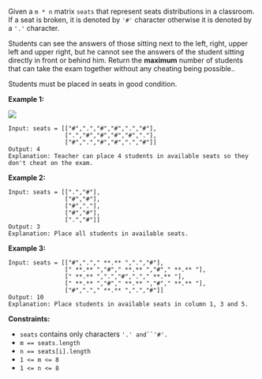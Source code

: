 Given a `m * n` matrix `seats`  that represent seats distributions in a
classroom. If a seat is broken, it is denoted by `'#'` character otherwise it
is denoted by a `'.'` character.

Students can see the answers of those sitting next to the left, right, upper
left and upper right, but he cannot see the answers of the student sitting
directly in front or behind him. Return the **maximum** number of students
that can take the exam together without any cheating being possible..

Students must be placed in seats in good condition.



**Example 1:**

![](https://assets.leetcode.com/uploads/2020/01/29/image.png)

    
    
    Input: seats = [["#",".","#","#",".","#"],
                    [".","#","#","#","#","."],
                    ["#",".","#","#",".","#"]]
    Output: 4
    Explanation: Teacher can place 4 students in available seats so they don't cheat on the exam. 
    

**Example 2:**

    
    
    Input: seats = [[".","#"],
                    ["#","#"],
                    ["#","."],
                    ["#","#"],
                    [".","#"]]
    Output: 3
    Explanation: Place all students in available seats. 
    

**Example 3:**

    
    
    Input: seats = [["#","."," **.** ",".","#"],
                    [" **.** ","#"," **.** ","#"," **.** "],
                    [" **.** ",".","#","."," **.** "],
                    [" **.** ","#"," **.** ","#"," **.** "],
                    ["#","."," **.** ",".","#"]]
    Output: 10
    Explanation: Place students in available seats in column 1, 3 and 5.
    



**Constraints:**

  * `seats` contains only characters `'.' and``'#'.`
  * `m == seats.length`
  * `n == seats[i].length`
  * `1 <= m <= 8`
  * `1 <= n <= 8`

